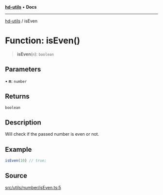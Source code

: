 [**hd-utils**](../README.md) • **Docs**

***

[hd-utils](../globals.md) / isEven

# Function: isEven()

> **isEven**(`n`): `boolean`

## Parameters

• **n**: `number`

## Returns

`boolean`

## Description

Will check if the passed number is even or not.

## Example

```ts
isEven(10) // true;
```

## Source

[src/utils/number/isEven.ts:5](https://github.com/AhmadHddad/h-utils/blob/5c76ff5de068cee019fc632d9da2e395721bb48f/src/utils/number/isEven.ts#L5)
